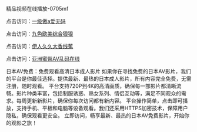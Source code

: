 精品视频在线播放-0705mf

点击访问：<a href="https://bered.pages.dev/">一级做a爱无码</a>

点击访问：<a href="https://rtj-3zo.pages.dev/">九色欧美综合狠狠</a>

点击访问：<a href="https://vassv.pages.dev/">伊人久久大香线蕉</a>

点击访问：<a href="https://gsd-agv.pages.dev/">亚洲蜜臀AV乱码在线</a>

日本AV免费：免费观看高清日本成人影片
如果你在寻找免费的日本AV影片，我们的平台是你最佳选择。提供最新、最热的日本成人影片，所有内容完全免费，无需注册，随时观看。
平台支持720P到4K的高清画质，确保每一部影片都清晰流畅。影片种类丰富，包括制服诱惑、熟女系列、情侣互动等，满足不同观众的需求。每周更新新影片，确保你每次访问都有新内容。
平台操作简单，点击即可播放，支持手机、平板和电脑等设备观看。我们还采用HTTPS加密技术，保障用户隐私，确保观看更安全。
立即访问，畅享最新、最热的日本AV免费影片，开始你的观影之旅！

<span style="display:none;">[Canonical link](）</span>


